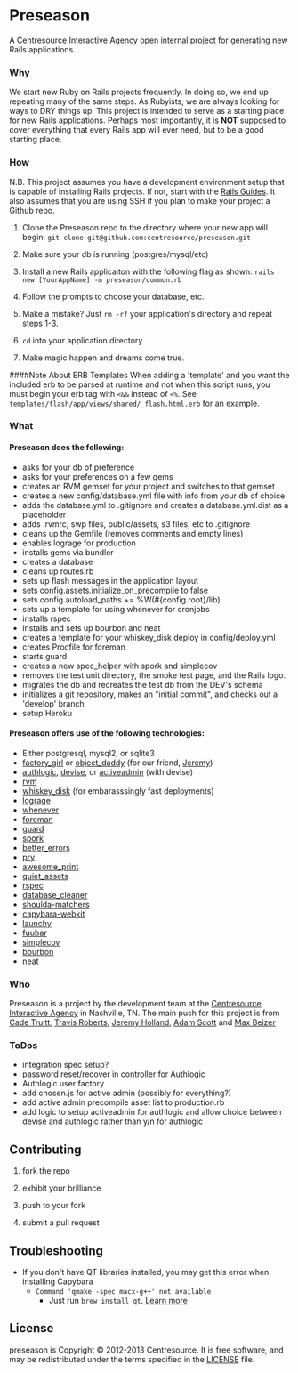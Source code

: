 # Preseason
A Centresource Interactive Agency open internal project for generating new Rails applications.

### Why
We start new Ruby on Rails projects frequently. In doing so, we end up repeating many of the same steps. As Rubyists, we are always looking for ways to DRY things up. This project is intended to serve as a starting place for new Rails applications. Perhaps most importantly, it is **NOT** supposed to cover everything that every Rails app will ever need, but to be a good starting place.


### How
N.B. This project assumes you have a development environment setup that is capable of installing Rails projects. If not, start with the [Rails Guides](http://guides.rubyonrails.org/getting_started.html "Rails Guides"). It also assumes that you are using SSH if you plan to make your project a Github repo.

1. Clone the Preseason repo to the directory where your new app
   will begin:
        ```git clone git@github.com:centresource/preseason.git```

2. Make sure your db is running (postgres/mysql/etc)

3. Install a new Rails applicaiton with the following flag as shown:
        ```rails new [YourAppName] -m preseason/common.rb```

3. Follow the prompts to choose your database, etc.

4. Make a mistake? Just ```rm -rf``` your application's directory and
   repeat steps 1-3.

5. ```cd``` into your application directory

6. Make magic happen and dreams come true.

####Note About ERB Templates
When adding a 'template' and you want the included erb to be parsed at runtime and not when this script runs, you must begin your erb tag with `<&&` instead of `<%`.  See `templates/flash/app/views/shared/_flash.html.erb` for an example.

### What
#### Preseason does the following:

+ asks for your db of preference
+ asks for your preferences on a few gems
+ creates an RVM gemset for your project and switches to that gemset
+ creates a new config/database.yml file with info from your db of
choice
+ adds the database.yml to .gitignore and creates a database.yml.dist as
a placeholder
+ adds .rvmrc, swp files, public/assets, s3 files, etc to .gitignore
+ cleans up the Gemfile (removes comments and empty lines)
+ enables lograge for production
+ installs gems via bundler
+ creates a database
+ cleans up routes.rb
+ sets up flash messages in the application layout
+ sets config.assets.initialize_on_precompile to false
+ sets config.autoload_paths += %W(\#{config.root}/lib)
+ sets up a template for using whenever for cronjobs
+ installs rspec
+ installs and sets up bourbon and neat
+ creates a template for your whiskey_disk deploy in config/deploy.yml
+ creates Procfile for foreman
+ starts guard
+ creates a new spec_helper with spork and simplecov
+ removes the test unit directory, the smoke test page, and the Rails
logo.
+ migrates the db and recreates the test db from the DEV's schema
+ initializes a git repository, makes an "initial commit", and checks
out a 'develop' branch
+ setup Heroku



#### Preseason offers use of the following technologies:

+  Either postgresql, mysql2, or sqlite3
+  [factory_girl](https://github.com/thoughtbot/factory_girl) or [object_daddy](https://github.com/flogic/object_daddy) (for our friend, [Jeremy](https://github.com/awebneck))
+  [authlogic](https://github.com/binarylogic/authlogic), [devise](https://github.com/plataformatec/devise), or [activeadmin](http://www.activeadmin.info/) (with devise)
+  [rvm](https://rvm.io/)
+  [whiskey_disk](https://github.com/flogic/whiskey_disk) (for embarasssingly fast deployments)
+  [lograge](https://github.com/roidrage/lograge)
+  [whenever](https://github.com/javan/whenever)
+  [foreman](https://github.com/ddollar/foreman)
+  [guard](https://github.com/guard/guard)
+  [spork](https://github.com/sporkrb/spork)
+  [better_errors](https://github.com/charliesome/better_errors)
+  [pry](http://pryrepl.org/)
+  [awesome_print](https://github.com/michaeldv/awesome_print)
+  [quiet_assets](https://github.com/evrone/quiet_assets)
+  [rspec](http://rspec.info/)
+  [database_cleaner](https://github.com/bmabey/database_cleaner)
+  [shoulda-matchers](https://github.com/thoughtbot/shoulda-matchers)
+  [capybara-webkit](https://github.com/thoughtbot/capybara-webkit)
+  [launchy](https://github.com/copiousfreetime/launchy)
+  [fuubar](https://github.com/jeffkreeftmeijer/fuubar)
+  [simplecov](https://github.com/colszowka/simplecov)
+  [bourbon](http://bourbon.io/)
+  [neat](http://neat.bourbon.io/)


### Who

Preseason is a project by the development team at the [Centresource Interactive Agency](http://www.centresource.com) in Nashville, TN. The main push for this project is from [Cade Truitt](https://github.com/cade), [Travis Roberts](https://github.com/travisr), [Jeremy Holland](https://github.com/awebneck), [Adam Scott](https://github.com/ascot21) and [Max Beizer](https://github.com/maxbeizer)

### ToDos
* integration spec setup?
* password reset/recover in controller for Authlogic
* Authlogic user factory
* add chosen.js for active admin (possibly for everything?)
* add active admin precompile asset list to production.rb
* add logic to setup activeadmin for authlogic and allow choice between
  devise and authlogic rather than y/n for authlogic

## Contributing
1. fork the repo

2. exhibit your brilliance

3. push to your fork

4. submit a pull request


## Troubleshooting
* If you don't have QT libraries installed, you may get this error when installing Capybara
   * `Command 'qmake -spec macx-g++' not available`
      * Just run `brew install qt`. [Learn more](https://github.com/thoughtbot/capybara-webkit/wiki/Installing-Qt-and-compiling-capybara-webkit)

## License
preseason is Copyright © 2012-2013 Centresource. It is free software, and may be redistributed under the terms specified in the [LICENSE](https://github.com/centresource/preseason/blob/master/LICENSE) file.
